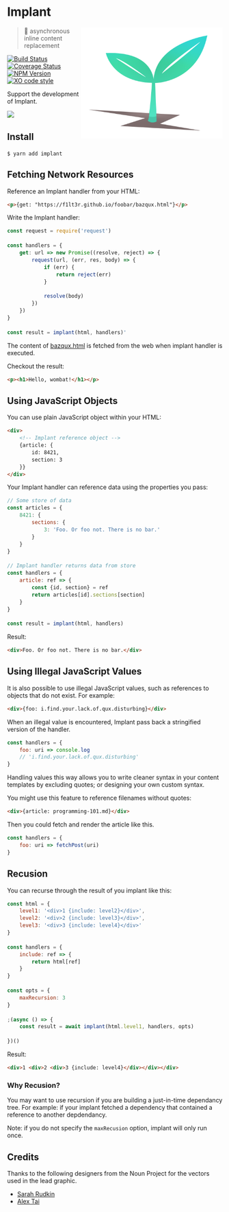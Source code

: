 # Implant

<img align="right" height="260" src="implant-logo.png">

> 🌱  asynchronous inline content replacement

[![Build Status](https://travis-ci.org/F1LT3R/implant.svg?branch=master)](https://travis-ci.org/F1LT3R/implant)
[![Coverage Status](https://coveralls.io/repos/github/F1LT3R/implant/badge.svg?branch=master)](https://coveralls.io/github/F1LT3R/implant?branch=master)
[![NPM Version](https://img.shields.io/npm/v/implant.svg)](https://www.npmjs.com/package/implant)
[![XO code style](https://img.shields.io/badge/code_style-XO-5ed9c7.svg)](https://github.com/sindresorhus/xo)

Support the development of Implant.

<a href="https://patreon.com/bePatron?u=9720216"><img width="160" src="https://f1lt3r.io/content/images/2018/04/become_a_patron_button@2x.png"></a>

## Install

```
$ yarn add implant
```

## Fetching Network Resources

Reference an Implant handler from your HTML:

```html
<p>{get: "https://f1lt3r.github.io/foobar/bazqux.html"}</p>
```

Write the Implant handler:

```js
const request = require('request')

const handlers = {
    get: url => new Promise((resolve, reject) => {
        request(url, (err, res, body) => {
            if (err) {
                return reject(err)
            }

            resolve(body)
        })
    })
}

const result = implant(html, handlers)'
```

The content of [bazqux.html](https://f1lt3r.github.io/foobar/bazqux.html) is fetched from the web when implant handler is executed.

Checkout the result:

```html
<p><h1>Hello, wombat!</h1></p>
```

## Using JavaScript Objects

You can use plain JavaScript object within your HTML:

```html
<div>
    <!-- Implant reference object -->
    {article: {
        id: 8421,
        section: 3
    }}
</div>
```

Your Implant handler can reference data using the properties you pass: 

```js
// Some store of data
const articles = {
    8421: {
        sections: {
            3: 'Foo. Or foo not. There is no bar.'
        }
    }
}

// Implant handler returns data from store
const handlers = {
    article: ref => {
        const {id, section} = ref
        return articles[id].sections[section]
    }
}

const result = implant(html, handlers)
```

Result:

```html
<div>Foo. Or foo not. There is no bar.</div>
```

## Using Illegal JavaScript Values

It is also possible to use illegal JavaScript values, such as references to objects that do not exist. For example:

```html
<div>{foo: i.find.your.lack.of.qux.disturbing}</div>
```

When an illegal value is encountered, Implant pass back a stringified version of the handler.

```js
const handlers = {
    foo: uri => console.log
    // 'i.find.your.lack.of.qux.disturbing'
}
```

Handling values this way allows you to write cleaner syntax in your content templates by excluding quotes; or designing your own custom syntax.

You might use this feature to reference filenames without quotes:

```html
<div>{article: programming-101.md}</div>
```

Then you could fetch and render the article like this.

```js
const handlers = {
    foo: uri => fetchPost(uri)
}
```

## Recusion

You can recurse through the result of you implant like this:

```js
const html = {
    level1: '<div>1 {include: level2}</div>',
    level2: '<div>2 {include: level3}</div>',
    level3: '<div>3 {include: level4}</div>'
}

const handlers = {
    include: ref => {
        return html[ref]
    }
}

const opts = {
    maxRecursion: 3
}

;(async () => {
    const result = await implant(html.level1, handlers, opts)

})()
```

Result:

```html
<div>1 <div>2 <div>3 {include: level4}</div></div></div>
```

### Why Recusion?

You may want to use recursion if you are building a just-in-time dependancy tree. For example: if your implant fetched a dependency that contained a reference to another depdendancy.

Note: if you do not specify the `maxRecusion` option, implant will only run once.

## Credits

Thanks to the following designers from the Noun Project for the vectors used in the lead graphic.

- [Sarah Rudkin](https://thenounproject.com/sarahdrudkin/)
- [Alex Tai](https://thenounproject.com/sandorsz/)